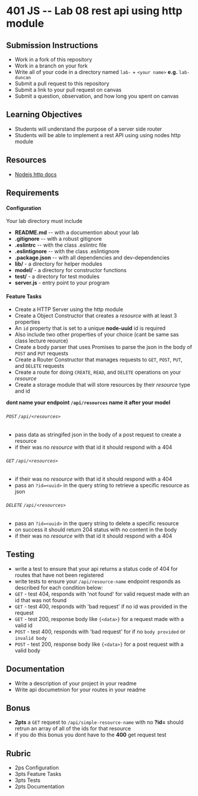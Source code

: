 401 JS --  Lab 08 rest api using http module
===

## Submission Instructions
  * Work in a fork of this repository
  * Work in a branch on your fork
  * Write all of your code in a directory named `lab-` + `<your name>` **e.g.** `lab-duncan`
  * Submit a pull request to this repository
  * Submit a link to your pull request on canvas
  * Submit a question, observation, and how long you spent on canvas  
  
## Learning Objectives  
* Students will understand the purpose of a server side router 
* Students will be able to implement a rest API using using nodes http module

## Resources  
* [Nodejs http docs]

## Requirements  
#### Configuration  
<!-- list of files, configurations, tools, ect that are required -->
Your lab directory must include  
* **README.md** -- with a documention about your lab
* **.gitignore** -- with a robust gitignore
* **.eslintrc** -- with the class .eslintrc file
* **.eslintignore** -- with the class .eslintignore
* **.package.json** -- with all dependencies and dev-dependencies 
* **lib/** - a directory for helper modules
* **model/** - a directory for constructor functions
* **test/** - a directory for test modules
* **server.js** - entry point to your program
 
#### Feature Tasks  
<!-- a list or description of the feature tasks you want the students to implement -->
* Create a HTTP Server using the http module
* Create a Object Constructor that creates a _resource_ with at least 3 properties
 * An `id` property that is set to a unique **node-uuid** id is required
 * Also include two other properties of your choice (cant be same sas class lecture reource) 
* Create a body parser that uses Promises to parse the json in the body of `POST` and `PUT` requests
* Create a Router Constructor that manages requests to `GET`, `POST`, `PUT`, and `DELETE` requests
* Create a route for doing `CREATE`, `READ`, and `DELETE` operations on your _resource_
* Create a storage module that will store resources by their _resource_ type and id
  
**dont name your endpoint `/api/resources` name it after your model**  
  
###### `POST` `/api/<resources>` 
* pass data as stringifed json in the body of a post request to create a resource
* if their was no _resource_ with that id it should respond with a 404
 
###### `GET` `/api/<resources>` 
* if their was no _resource_ with that id it should respond with a 404
* pass an `?id=<uuid>` in the query string to retrieve a specific resource as json
 
###### `DELETE` `/api/<resources>` 
* pass an `?id=<uuid>` in the query string to delete a specific resource
* on success it should return 204 status with no content in the body
* if their was no _resource_ with that id it should respond with a 404
 
## Testing  
* write a test to ensure that your api returns a status code of 404 for routes that have not been registered
* write tests to ensure your `/api/resource-name` endpoint responds as described for each condition below:
 * `GET` - test 404, responds with 'not found' for valid request made with an id that was not found
 * `GET` - test 400, responds with 'bad request' if no id was provided in the request
 * `GET` - test 200, response body like `{<data>}` for a request made with a valid id 
 * `POST` - test 400, responds with 'bad request' for if no `body provided` or `invalid body`
 * `POST` - test 200, response body like  `{<data>}` for a post request with a valid body
 
##  Documentation  
<!-- a description of what you want the student to write about in their readme --> 
* Write a description of your project in your readme
* Write api documetnion for your routes in your readme

## Bonus
* **2pts** a `GET` request to `/api/simple-resource-name` with no **?id=** should retrun an array of all of the ids for that resource
 * if you do this bonus you dont have to the **400** get request test
 
## Rubric  
* 2ps Configuration
* 3pts Feature Tasks
* 3pts Tests
* 2pts Documentation

<!-- links --> 
[Nodejs http docs]: https://nodejs.org/api/http.html
